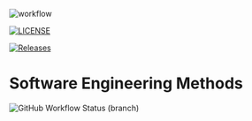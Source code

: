 ![workflow](https://github.com/KeiraWexelstein/sem/actions/workflows/main.yml/badge.svg)

[![LICENSE](https://img.shields.io/github/license/KeiraWexelstein/sem.svg?style=flat-square)](https://github.com/KeiraWexelstein/sem/blob/master/LICENSE)

[![Releases](https://img.shields.io/github/release/KeiraWexelstein/sem/all.svg?style=flat-square)](https://github.com/KeiraWexelstein/sem/releases)

# Software Engineering Methods
![GitHub Workflow Status (branch)](https://img.shields.io/github/workflow/status/KeiraWexelstein/sem/actions/workflows/main.yml/develop?style=flat-square)